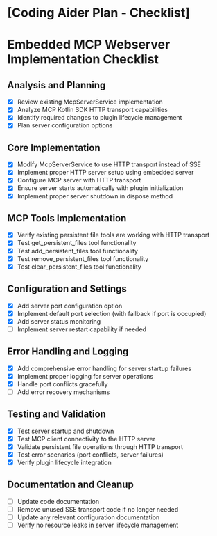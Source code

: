 # [Coding Aider Plan - Checklist]

# Embedded MCP Webserver Implementation Checklist

## Analysis and Planning
- [x] Review existing McpServerService implementation
- [x] Analyze MCP Kotlin SDK HTTP transport capabilities
- [x] Identify required changes to plugin lifecycle management
- [x] Plan server configuration options

## Core Implementation
- [x] Modify McpServerService to use HTTP transport instead of SSE
- [x] Implement proper HTTP server setup using embedded server
- [x] Configure MCP server with HTTP transport
- [x] Ensure server starts automatically with plugin initialization
- [x] Implement proper server shutdown in dispose method

## MCP Tools Implementation
- [x] Verify existing persistent file tools are working with HTTP transport
- [x] Test get_persistent_files tool functionality
- [x] Test add_persistent_files tool functionality
- [x] Test remove_persistent_files tool functionality
- [x] Test clear_persistent_files tool functionality

## Configuration and Settings
- [x] Add server port configuration option
- [x] Implement default port selection (with fallback if port is occupied)
- [x] Add server status monitoring
- [ ] Implement server restart capability if needed

## Error Handling and Logging
- [x] Add comprehensive error handling for server startup failures
- [x] Implement proper logging for server operations
- [x] Handle port conflicts gracefully
- [ ] Add error recovery mechanisms

## Testing and Validation
- [x] Test server startup and shutdown
- [x] Test MCP client connectivity to the HTTP server
- [x] Validate persistent file operations through HTTP transport
- [x] Test error scenarios (port conflicts, server failures)
- [x] Verify plugin lifecycle integration

## Documentation and Cleanup
- [ ] Update code documentation
- [ ] Remove unused SSE transport code if no longer needed
- [ ] Update any relevant configuration documentation
- [ ] Verify no resource leaks in server lifecycle management

